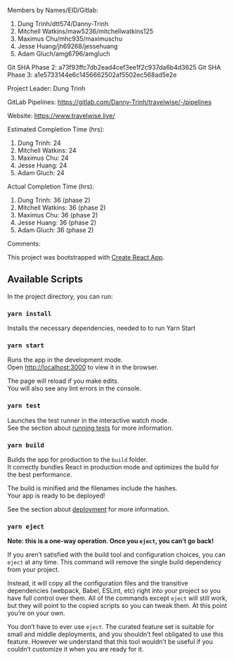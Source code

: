 Members by Names/EID/Gitlab:

1. Dung Trinh/dtt574/Danny-Trinh
2. Mitchell Watkins/maw5236/mitchellwatkins125
3. Maximus Chu/mhc935/maximuschu
4. Jesse Huang/jh69268/jessehuang
5. Adam Gluch/amg6796/amgluch

Git SHA Phase 2: a73f93ffc7db2ead4cef3ee1f2c937da6b4d3625
Git SHA Phase 3: a1e5733144e6c1456662502af5502ec568ad5e2e

Project Leader: Dung Trinh

GitLab Pipelines: https://gitlab.com/Danny-Trinh/travelwise/-/pipelines

Website: https://www.travelwise.live/

Estimated Completion Time (hrs):

1. Dung Trinh: 24
2. Mitchell Watkins: 24
3. Maximus Chu: 24
4. Jesse Huang: 24
5. Adam Gluch: 24

Actual Completion Time (hrs):

1. Dung Trinh: 36 (phase 2)
2. Mitchell Watkins: 36 (phase 2)
3. Maximus Chu: 36 (phase 2)
4. Jesse Huang: 36 (phase 2)
5. Adam Gluch: 36 (phase 2)

Comments:

This project was bootstrapped with [Create React App](https://github.com/facebook/create-react-app).

## Available Scripts

In the project directory, you can run:

### `yarn install`

Installs the necessary dependencies, needed to to run Yarn Start

### `yarn start`

Runs the app in the development mode.<br />
Open [http://localhost:3000](http://localhost:3000) to view it in the browser.

The page will reload if you make edits.<br />
You will also see any lint errors in the console.

### `yarn test`

Launches the test runner in the interactive watch mode.<br />
See the section about [running tests](https://facebook.github.io/create-react-app/docs/running-tests) for more information.

### `yarn build`

Builds the app for production to the `build` folder.<br />
It correctly bundles React in production mode and optimizes the build for the best performance.

The build is minified and the filenames include the hashes.<br />
Your app is ready to be deployed!

See the section about [deployment](https://facebook.github.io/create-react-app/docs/deployment) for more information.

### `yarn eject`

**Note: this is a one-way operation. Once you `eject`, you can’t go back!**

If you aren’t satisfied with the build tool and configuration choices, you can `eject` at any time. This command will remove the single build dependency from your project.

Instead, it will copy all the configuration files and the transitive dependencies (webpack, Babel, ESLint, etc) right into your project so you have full control over them. All of the commands except `eject` will still work, but they will point to the copied scripts so you can tweak them. At this point you’re on your own.

You don’t have to ever use `eject`. The curated feature set is suitable for small and middle deployments, and you shouldn’t feel obligated to use this feature. However we understand that this tool wouldn’t be useful if you couldn’t customize it when you are ready for it.
